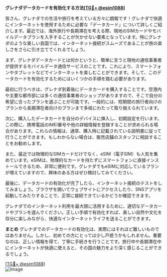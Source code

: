 **グレナダデータカードを有効化する方法[[TG💪+ @esim1088](https://t.me/s/esim1088)]**

皆さん、グレナダでの生活や旅行を考えている方々に朗報です！グレナダで快適にインターネットを使用するために必要な「データカード」について詳しくご紹介します。最近では、海外旅行や長期滞在を考える際、現地のSIMカードやモバイルデータプランを入手することが欠かせない要素となっています。特にグレナダのような美しい島国では、インターネット接続がスムーズであることが旅の楽しさをさらに引き立ててくれるでしょう。

まず、グレナダデータカードとは何かというと、簡単に言うと現地の通信事業者が提供するモバイルデータ通信サービスのことです。これにより、スマートフォンやタブレットなどでインターネットを楽しむことができます。そして、このデータカードを有効化するためにはいくつかの手順を踏む必要があります。

最初に行うべきは、グレナダ到着後にデータカードを購入することです。空港内や主要な都市部には多くの通信事業者のショップがありますので、そこで自分の希望に合ったプランを選ぶことが可能です。一般的には、短期間の旅行者向けのプランから長期滞在者向けのプランまで多岐にわたって取り揃えられています。

次に、購入したデータカードを自分のデバイスに挿入し、初期設定を行います。この際に、携帯電話のIMEI番号や他の詳細情報を登録することが求められる場合があります。これらの情報は、通常、購入時に記載されている説明書に従って行うことができます。もしわからない場合は、販売店舗のスタッフに相談することをお勧めします。

また、最近では物理的なSIMカードだけでなく、eSIM（電子SIM）も人気を集めています。eSIMは、物理的なカードを持たずにスマートフォンに直接インストールできるため、非常に便利です。グレナダでもeSIMに対応しているプランが増えていますので、興味のある方はぜひ検討してみてください。

最後に、データカードの有効化が完了したら、インターネット接続のテストをしてみましょう。ブラウザを開いてウェブサイトにアクセスしたり、SNSアプリを起動してみたりすることで、正常に接続できているかどうか確認できます。

グレナダでのインターネット利用を最大限に活用するために、適切なデータカードやプランを選んでください。正しい手順で有効化すれば、美しい自然や文化を存分に楽しみながら、快適なインターネットライフを送ることができます。

**まとめ**
グレナダでのデータカードの有効化は、実際にはそれほど難しいものではありません。しかし、初めての方にとっては少し戸惑うかもしれません。重要なのは、正しい情報を得て、丁寧に手続きを行うことです。旅行中や長期滞在中にインターネットが快適に使えると、その国の魅力をより深く感じることができるでしょう。

[[TG💪+ @esim1088](https://t.me/s/esim1088)]  
![Image](https://i.postimg.cc/Y0z9fWf4/image.png)